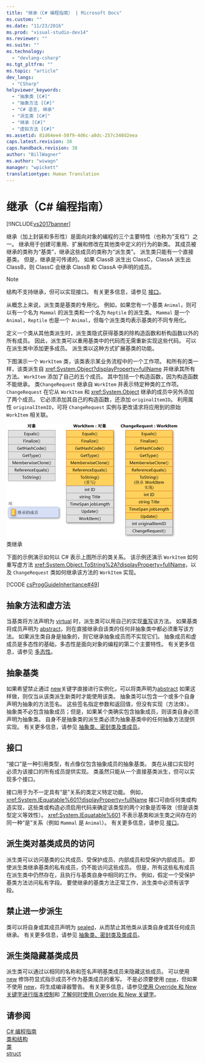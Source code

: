 ```yaml
---
title: "继承（C# 编程指南） | Microsoft Docs"
ms.custom: ""
ms.date: "11/23/2016"
ms.prod: "visual-studio-dev14"
ms.reviewer: ""
ms.suite: ""
ms.technology: 
  - "devlang-csharp"
ms.tgt_pltfrm: ""
ms.topic: "article"
dev_langs: 
  - "CSharp"
helpviewer_keywords: 
  - "抽象类 [C#]"
  - "抽象方法 [C#]"
  - "C# 语言, 继承"
  - "派生类 [C#]"
  - "继承 [C#]"
  - "虚拟方法 [C#]"
ms.assetid: 81d64ee4-50f9-4d6c-a8dc-257c348d2eea
caps.latest.revision: 38
caps.handback.revision: 38
author: "BillWagner"
ms.author: "wiwagn"
manager: "wpickett"
translationtype: Human Translation
---
```

# 继承（C# 编程指南）
[!INCLUDE[vs2017banner](../../../csharp/includes/vs2017banner.md)]

继承（加上封装和多形性）是面向对象的编程的三个主要特性（也称为“支柱”）之一。  继承用于创建可重用、扩展和修改在其他类中定义的行为的新类。  其成员被继承的类称为“基类”，继承这些成员的类称为“派生类”。  派生类只能有一个直接基类。  但是，继承是可传递的。  如果 ClassB 派生出 ClassC，ClassA 派生出 ClassB，则 ClassC 会继承 ClassB 和 ClassA 中声明的成员。  
  
> [!NOTE]
>  结构不支持继承，但可以实现接口。  有关更多信息，请参见 [接口](../../../csharp/programming-guide/interfaces/index.md)。  
  
 从概念上来说，派生类是基类的专用化。  例如，如果您有一个基类 `Animal`，则可以有一个名为 `Mammal` 的派生类和一个名为 `Reptile` 的派生类。  `Mammal` 是一个 `Animal`，`Reptile` 也是一个 `Animal`，但每个派生类均表示基类的不同专用化。  
  
 定义一个类从其他类派生时，派生类隐式获得基类的除构造函数和析构函数以外的所有成员。  因此，派生类可以重用基类中的代码而无需重新实现这些代码。  可以在派生类中添加更多成员。  派生类以这种方式扩展基类的功能。  
  
 下图演示一个 `WorkItem` 类，该类表示某业务流程中的一个工作项。  和所有的类一样，该类派生自 <xref:System.Object?displayProperty=fullName> 并继承其所有方法。  `WorkItem` 添加了自己的五个成员。  其中包括一个构造函数，因为构造函数不能继承。  类`ChangeRequest` 继承自 `WorkItem` 并表示特定种类的工作项。  `ChangeRequest` 在它从 `WorkItem` 和 <xref:System.Object> 继承的成员中另外添加了两个成员。  它必须添加其自己的构造函数，还添加 `originalItemID`。  利用属性 `originalItemID`，可将 `ChangeRequest` 实例与更改请求将应用到的原始 `WorkItem` 相关联。  
  
 ![类继承](../../../csharp/programming-guide/classes-and-structs/media/class_inheritance.png "Class\_Inheritance")  
类继承  
  
 下面的示例演示如何以 C\# 表示上图所示的类关系。  该示例还演示 `WorkItem` 如何重写虚方法 <xref:System.Object.ToString%2A?displayProperty=fullName>，以及 `ChangeRequest` 类如何继承该方法的 `WorkItem` 实现。  
  
 [!CODE [csProgGuideInheritance#49](../CodeSnippet/VS_Snippets_VBCSharp/csProgGuideInheritance#49)]  
  
## 抽象方法和虚方法  
 当基类将方法声明为 [virtual](../../../csharp/language-reference/keywords/virtual.md) 时，派生类可以用自己的实现[重写](../../../csharp/language-reference/keywords/override.md)该方法。  如果基类将成员声明为 [abstract](../../../csharp/language-reference/keywords/abstract.md)，则在直接继承自该类的任何非抽象类中都必须重写该方法。  如果派生类自身是抽象的，则它继承抽象成员而不实现它们。  抽象成员和虚成员是多态性的基础，多态性是面向对象的编程的第二个主要特性。  有关更多信息，请参见 [多态性](../../../csharp/programming-guide/classes-and-structs/polymorphism.md)。  
  
## 抽象基类  
 如果希望禁止通过 [new](../../../csharp/language-reference/keywords/new.md)关键字直接进行实例化，可以将类声明为[abstract](../../../csharp/language-reference/keywords/abstract.md) 如果这样做，则仅当从该类派生新类时才能使用该类。  抽象类可以包含一个或多个自身声明为抽象的方法签名。  这些签名指定参数和返回值，但没有实现（方法体）。  抽象类不必包含抽象成员；但是，如果某个类确实包含抽象成员，则该类自身必须声明为抽象类。  自身不是抽象类的派生类必须为抽象基类中的任何抽象方法提供实现。  有关更多信息，请参见 [抽象类、密封类及类成员](../../../csharp/programming-guide/classes-and-structs/abstract-and-sealed-classes-and-class-members.md)。  
  
## 接口  
 “接口”是一种引用类型，有点像仅包含抽象成员的抽象基类。  类在从接口实现时必须为该接口的所有成员提供实现。  类虽然只能从一个直接基类派生，但可以实现多个接口。  
  
 接口用于为不一定具有“是”关系的类定义特定功能。  例如，<xref:System.IEquatable%601?displayProperty=fullName> 接口可由任何类或构造实现，这些类或构造必须启用代码来确定该类型的两个对象是否等效（但是该类型定义等效性）。  <xref:System.IEquatable%601> 不表示基类和派生类之间存在的同一种“是”关系（例如 `Mammal` 是 `Animal`）。  有关更多信息，请参见 [接口](../../../csharp/programming-guide/interfaces/index.md)。  
  
## 派生类对基类成员的访问  
 派生类可以访问基类的公共成员、受保护成员、内部成员和受保护内部成员。  即使派生类继承基类的私有成员，仍不能访问这些成员。  但是，所有这些私有成员在派生类中仍然存在，且执行与基类自身中相同的工作。  例如，假定一个受保护基类方法访问私有字段。  要使继承的基类方法正常工作，派生类中必须有该字段。  
  
## 禁止进一步派生  
 类可以将自身或其成员声明为 [sealed](../../../csharp/language-reference/keywords/sealed.md)，从而禁止其他类从该类自身或其任何成员继承。  有关更多信息，请参见 [抽象类、密封类及类成员](../../../csharp/programming-guide/classes-and-structs/abstract-and-sealed-classes-and-class-members.md)。  
  
## 派生类隐藏基类成员  
 派生类可以通过以相同的名称和签名声明基类成员来隐藏这些成员。  可以使用 [new](../../../csharp/language-reference/keywords/new.md) 修饰符显式指示成员不作为基类成员的重写。  不是必须要使用 [new](../../../csharp/language-reference/keywords/new.md)，但如果不使用 [new](../../../csharp/language-reference/keywords/new.md)，将生成编译器警告。  有关更多信息，请参见[使用 Override 和 New 关键字进行版本控制](../../../csharp/programming-guide/classes-and-structs/versioning-with-the-override-and-new-keywords.md)和 [了解何时使用 Override 和 New 关键字](../../../csharp/programming-guide/classes-and-structs/knowing-when-to-use-override-and-new-keywords.md)。  
  
## 请参阅  
 [C\# 编程指南](../../../csharp/programming-guide/index.md)   
 [类和结构](../../../csharp/programming-guide/classes-and-structs/index.md)   
 [类](../../../csharp/language-reference/keywords/class.md)   
 [struct](../../../csharp/language-reference/keywords/struct.md)